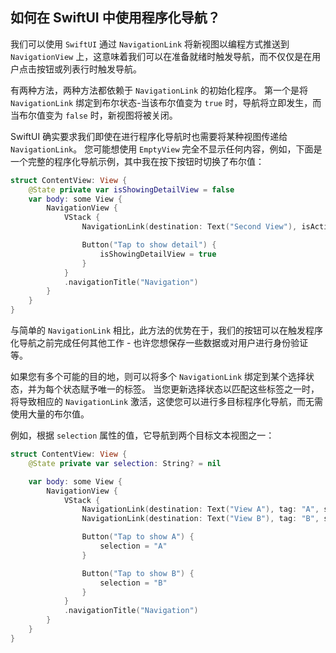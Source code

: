 如何在 SwiftUI 中使用程序化导航？
----

我们可以使用 `SwiftUI` 通过 `NavigationLink` 将新视图以编程方式推送到 `NavigationView` 上，这意味着我们可以在准备就绪时触发导航，而不仅仅是在用户点击按钮或列表行时触发导航。

有两种方法，两种方法都依赖于 `NavigationLink` 的初始化程序。 第一个是将 `NavigationLink` 绑定到布尔状态-当该布尔值变为 `true` 时，导航将立即发生，而当布尔值变为 `false` 时，新视图将被关闭。

SwiftUI 确实要求我们即使在进行程序化导航时也需要将某种视图传递给 `NavigationLink`。 您可能想使用 `EmptyView` 完全不显示任何内容，例如，下面是一个完整的程序化导航示例，其中我在按下按钮时切换了布尔值：

```swift
struct ContentView: View {
    @State private var isShowingDetailView = false
    var body: some View {
        NavigationView {
            VStack {
                NavigationLink(destination: Text("Second View"), isActive: $isShowingDetailView) { EmptyView() }

                Button("Tap to show detail") {
                    isShowingDetailView = true
                }
            }
            .navigationTitle("Navigation")
        }
    }
}
```

与简单的 `NavigationLink` 相比，此方法的优势在于，我们的按钮可以在触发程序化导航之前完成任何其他工作 - 也许您想保存一些数据或对用户进行身份验证等。

如果您有多个可能的目的地，则可以将多个 `NavigationLink` 绑定到某个选择状态，并为每个状态赋予唯一的标签。 当您更新选择状态以匹配这些标签之一时，将导致相应的 `NavigationLink` 激活，这使您可以进行多目标程序化导航，而无需使用大量的布尔值。

例如，根据 `selection` 属性的值，它导航到两个目标文本视图之一：

```swift
struct ContentView: View {
    @State private var selection: String? = nil

    var body: some View {
        NavigationView {
            VStack {
                NavigationLink(destination: Text("View A"), tag: "A", selection: $selection) { EmptyView() }
                NavigationLink(destination: Text("View B"), tag: "B", selection: $selection) { EmptyView() }

                Button("Tap to show A") {
                    selection = "A"
                }

                Button("Tap to show B") {
                    selection = "B"
                }
            }
            .navigationTitle("Navigation")
        }
    }
}
```